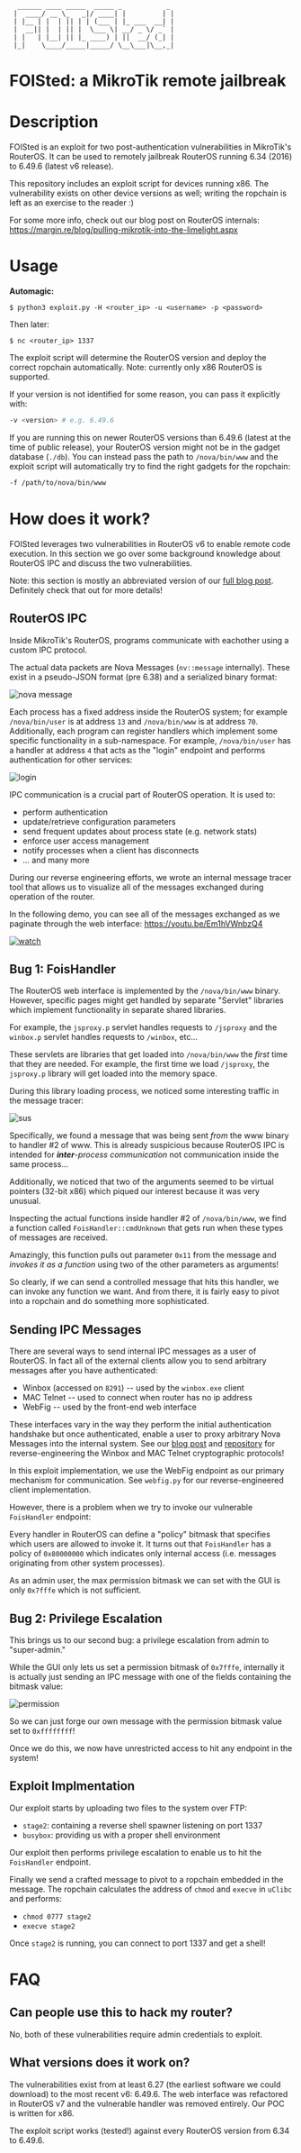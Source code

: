 
```
  ______ ____ _____  _____ _           _ 
 |  ____/ __ \_   _|/ ____| |         | |
 | |__ | |  | || | | (___ | |_ ___  __| |
 |  __|| |  | || |  \___ \| __/ _ \/ _` |
 | |   | |__| || |_ ____) | ||  __/ (_| |
 |_|    \____/_____|_____/ \__\___|\__,_|
```

# FOISted: a MikroTik remote jailbreak

# Description 

FOISted is an exploit for two post-authentication vulnerabilities in MikroTik's RouterOS. It can be used to remotely jailbreak RouterOS running 6.34 (2016) to 6.49.6 (latest v6 release).

This repository includes an exploit script for devices running x86. The vulnerability exists on other device versions as well; writing the ropchain is left as an exercise to the reader :)

For some more info, check out our blog post on RouterOS internals: https://margin.re/blog/pulling-mikrotik-into-the-limelight.aspx

# Usage

**Automagic:**
```console
$ python3 exploit.py -H <router_ip> -u <username> -p <password>
```

Then later:
```console
$ nc <router_ip> 1337
```

The exploit script will determine the RouterOS version and deploy the correct ropchain automatically. Note: currently only x86 RouterOS is supported.

If your version is not identified for some reason, you can pass it explicitly with:
```sh
-v <version> # e.g. 6.49.6
```

If you are running this on newer RouterOS versions than 6.49.6 (latest at the time of public release), your RouterOS version might not be in the gadget database (`./db`). You can instead pass the path to `/nova/bin/www` and the exploit script will automatically try to find the right gadgets for the ropchain:

```sh
-f /path/to/nova/bin/www
```

# How does it work?

FOISted leverages two vulnerabilities in RouterOS v6 to enable remote code execution. In this section we go over some background knowledge about RouterOS IPC and discuss the two vulnerabilities.

Note: this section is mostly an abbreviated version of our [full blog post](https://margin.re/blog/pulling-mikrotik-into-the-limelight.aspx). Definitely check that out for more details!

## RouterOS IPC

Inside MikroTik's RouterOS, programs communicate with eachother using a custom IPC protocol.

The actual data packets are Nova Messages (`nv::message` internally). These exist in a pseudo-JSON format (pre 6.38) and a serialized binary format:

![nova message](./assets/nova_message.png)

Each process has a fixed address inside the RouterOS system; for example `/nova/bin/user` is at address `13` and `/nova/bin/www` is at address `70`. Additionally, each program can register handlers which implement some specific functionality in a sub-namespace. For example, `/nova/bin/user` has a handler at address `4` that acts as the "login" endpoint and performs authentication for other services:

![login](./assets/login_handler.png)

IPC communication is a crucial part of RouterOS operation. It is used to:
- perform authentication
- update/retrieve configuration parameters
- send frequent updates about process state (e.g. network stats)
- enforce user access management
- notify processes when a client has disconnects
- ... and many more

During our reverse engineering efforts, we wrote an internal message tracer tool that allows us to visualize all of the messages exchanged during operation of the router.

In the following demo, you can see all of the messages exchanged as we paginate through the web interface: https://youtu.be/Em1hVWnbzQ4

[![watch](https://img.youtube.com/vi/Em1hVWnbzQ4/maxresdefault.jpg)](https://youtu.be/Em1hVWnbzQ4)

## Bug 1: FoisHandler

The RouterOS web interface is implemented by the `/nova/bin/www` binary. However, specific pages might get handled by separate "Servlet" libraries which implement functionality in separate shared libraries.

For example, the `jsproxy.p` servlet handles requests to `/jsproxy` and the `winbox.p` servlet handles requests to `/winbox`, etc...

These servlets are libraries that get loaded into `/nova/bin/www` the _first_ time that they are needed. For example, the first time we load `/jsproxy`, the `jsproxy.p` library will get loaded into the memory space.

During this library loading process, we noticed some interesting traffic in the message tracer:

![sus](./assets/sus.png)

Specifically, we found a message that was being sent _from_ the www binary to handler #2 of www. This is already suspicious because RouterOS IPC is intended for _**inter**-process communication_ not communication inside the same process...

Additionally, we noticed that two of the arguments seemed to be virtual pointers (32-bit x86) which piqued our interest because it was very unusual.

Inspecting the actual functions inside handler #2 of `/nova/bin/www`, we find a function called `FoisHandler::cmdUnknown` that gets run when these types of messages are received.

Amazingly, this function pulls out parameter `0x11` from the message and _invokes it as a function_ using two of the other parameters as arguments!

So clearly, if we can send a controlled message that hits this handler, we can invoke any function we want. And from there, it is fairly easy to pivot into a ropchain and do something more sophisticated.

## Sending IPC Messages

There are several ways to send internal IPC messages as a user of RouterOS. In fact all of the external clients allow you to send arbitrary messages after you have authenticated:
- Winbox (accessed on `8291`) -- used by the `winbox.exe` client
- MAC Telnet -- used to connect when router has no ip address
- WebFig -- used by the front-end web interface

These interfaces vary in the way they perform the initial authentication handshake but once authenticated, enable a user to proxy arbitrary Nova Messages into the internal system. See our [blog post](https://margin.re/blog/mikrotik-authentication-revealed.aspx) and [repository](https://github.com/MarginResearch/mikrotik_authentication) for reverse-engineering the Winbox and MAC Telnet cryptographic protocols!

In this exploit implementation, we use the WebFig endpoint as our primary mechanism for communication. See `webfig.py` for our reverse-engineered client implementation.

However, there is a problem when we try to invoke our vulnerable `FoisHandler` endpoint: 

Every handler in RouterOS can define a "policy" bitmask that specifies which users are allowed to invoke it. It turns out that `FoisHandler` has a policy of `0x80000000` which indicates only internal access (i.e. messages originating from other system processes).

As an admin user, the max permission bitmask we can set with the GUI is only `0x7fffe` which is not sufficient.

## Bug 2: Privilege Escalation

This brings us to our second bug: a privilege escalation from admin to "super-admin."

While the GUI only lets us set a permission bitmask of `0x7fffe`, internally it is actually just sending an IPC message with one of the fields containing the bitmask value:

![permission](./assets/permission.png)

So we can just forge our own message with the permission bitmask value set to `0xffffffff`!

Once we do this, we now have unrestricted access to hit any endpoint in the system!

## Exploit Implmentation

Our exploit starts by uploading two files to the system over FTP:
- `stage2`: containing a reverse shell spawner listening on port 1337
- `busybox`: providing us with a proper shell environment

Our exploit then performs privilege escalation to enable us to hit the `FoisHandler` endpoint.

Finally we send a crafted message to pivot to a ropchain embedded in the message. The ropchain calculates the address of `chmod` and `execve` in `uClibc` and performs:
- `chmod 0777 stage2`
- `execve stage2`

Once `stage2` is running, you can connect to port 1337 and get a shell!

# FAQ

## Can people use this to hack my router?

No, both of these vulnerabilities require admin credentials to exploit.

## What versions does it work on?

The vulnerabilities exist from at least 6.27 (the earliest software we could download) to the most recent v6: 6.49.6. The web interface was refactored in RouterOS v7 and the vulnerable handler was removed entirely. Our POC is written for x86.

The exploit script works (tested!) against every RouterOS version from 6.34 to 6.49.6.
